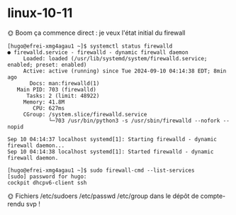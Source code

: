 # linux-10-11

🌞 Boom ça commence direct : je veux l'état initial du firewall

```
[hugo@efrei-xmg4agau1 ~]$ systemctl status firewalld
● firewalld.service - firewalld - dynamic firewall daemon
     Loaded: loaded (/usr/lib/systemd/system/firewalld.service; enabled; preset: enabled)
     Active: active (running) since Tue 2024-09-10 04:14:38 EDT; 8min ago
       Docs: man:firewalld(1)
   Main PID: 703 (firewalld)
      Tasks: 2 (limit: 48922)
     Memory: 41.8M
        CPU: 627ms
     CGroup: /system.slice/firewalld.service
             └─703 /usr/bin/python3 -s /usr/sbin/firewalld --nofork --nopid

Sep 10 04:14:37 localhost systemd[1]: Starting firewalld - dynamic firewall daemon...
Sep 10 04:14:38 localhost systemd[1]: Started firewalld - dynamic firewall daemon.
```

```
[hugo@efrei-xmg4agau1 ~]$ sudo firewall-cmd --list-services
[sudo] password for hugo:
cockpit dhcpv6-client ssh
```
🌞 Fichiers /etc/sudoers /etc/passwd /etc/group dans le dépôt de compte-rendu svp !

